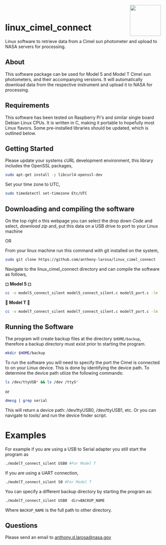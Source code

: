 <img align="right" width="100" height="100" src="https://cdn.iconscout.com/icon/free/png-256/linux-8-202409.png"><br/>


# linux_cimel_connect
Linux software to retrieve data from a Cimel sun photometer and upload to NASA servers for processing.

## About ##
This software package can be used for Model 5 and Model T Cimel sun photometers, and their accompanying versions. It will automatically download data from the respective instrument and upload it to NASA for processing.

## Requirements ##
This software has been tested on Raspberry Pi's and similar single board Debian Linux CPUs. It is written in C, making it portable to hopefully most Linux flavors. Some pre-installed libraries should be updated, which is outlined below.

## Getting Started ##
Please update your systems cURL development environment, this library includes the OpenSSL packages,
```bash
sudo apt-get install -y libcurl4-openssl-dev
```

Set your time zone to UTC,
```bash
sudo timedatectl set-timezone Etc/UTC
```
## Downloading and compiling the software ##
On the top right o this webpage you can select the drop down _Code_ and select, _download zip_ and, put this data on a USB drive to port to your Linux machine

OR

From your linux machine run this command with git installed on the system,

```bash
sudo git clone https://github.com/anthony-larosa/linux_cimel_connect
```
Navigate to the linux_cimel_connect directory and can compile the software as follows,

**&#9723; Model 5 &#9723;**
```bash
cc -o model5_connect_silent model5_connect_silent.c model5_port.c -lm -lcurl
```

**&#x1F536; Model T &#x1F536;**
```bash
cc -o modelT_connect_silent modelT_connect_silent.c modelT_port.c -lm -lcurl 
```
## Running the Software ##
The program will create backup files at the directory `$HOME/backup`, therefore a backup directory must exist prior to starting the program.
```bash
mkdir $HOME/backup
```

To run the software you will need to specify the port the Cimel is connected to on your Linux device. This is done by identifying the device path. To determine the device path utiize the following commands:
```bash
ls /dev/ttyUSB* && ls /dev /ttyS*
```
or
```bash
dmesg | grep serial
```
This will return a device path: /dev/ttyUSB0, /dev/ttyUSB1, etc. Or you can navigate to tools/ and run the device finder script.

# Examples #
For example if you are using a USB to Serial adapter you still start the program as
```bash
./modelT_connect_silent USB0 #For Model T
```
If you are using a UART connection,
```bash
./modelT_connect_silent S0 #For Model T
```

You can specify a different backup directory by starting the program as:
```bash
./modelT_connect_silent USB0  dir=BACKUP_NAME
```

Where `BACKUP_NAME` is the full path to other directory. 

## Questions ##

Please send an email to anthony.d.larosa@nasa.gov
